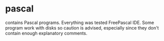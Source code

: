 # pascal
contains Pascal programs.
Everything was tested FreePascal IDE.
Some program work with disks so caution is advised, especially since they don't contain enough explanatory comments.
